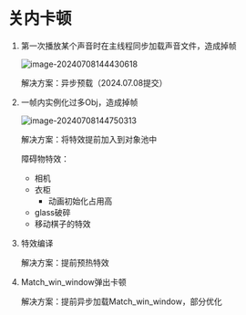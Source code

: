 # 关内卡顿

1. 第一次播放某个声音时在主线程同步加载声音文件，造成掉帧

   ![image-20240708144430618](C:\Users\ruizu\AppData\Roaming\Typora\typora-user-images\image-20240708144430618.png)

   解决方案：异步预载（2024.07.08提交）

2. 一帧内实例化过多Obj，造成掉帧

   ![image-20240708144750313](C:\Users\ruizu\AppData\Roaming\Typora\typora-user-images\image-20240708144750313.png)

   解决方案：将特效提前加入到对象池中

   障碍物特效：

   - 相机
   - 衣柜
     - 动画初始化占用高
   - glass破碎
   - 移动棋子的特效

3. 特效编译

   解决方案：提前预热特效

4. Match_win_window弹出卡顿

   解决方案：提前异步加载Match_win_window，部分优化